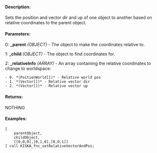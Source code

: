 #### Description:
Sets the position and vector dir and up of one object to another based on relative coordinates to the parent object.

#### Parameters:
0: **_parent** *(OBJECT)* - The object to make the coordinates relative to.

1: **_child** *(OBJECT)* - The object to find coordinates for.

2: **_relativeInfo** *(ARRAY)* - An array containing the relative coordinates tochange to worldspace:
    - 0. *(PoitionWorld[])* - Relative world pos
    - 1. *(Vector[])* - Relative vector dir
    - 2. *(Vector[])* - Relative vector up

#### Returns:
NOTHING

#### Examples:
```sqf
[
    parentObject,
    childObject,
    [[0,0,0],[0,1,0],[0,0,1]]
] call KISKA_fnc_setRelativeVectorAndPos;
```

